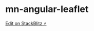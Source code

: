 # mn-angular-leaflet

[Edit on StackBlitz ⚡️](https://stackblitz.com/edit/mn-angular-leaflet-markers-rsvba3)
